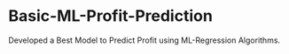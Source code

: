 # Basic-ML-Profit-Prediction
Developed a Best Model to Predict Profit using ML-Regression Algorithms.
